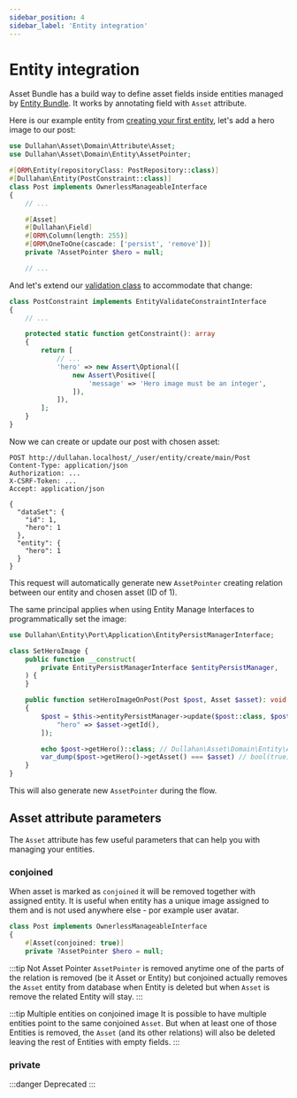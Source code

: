```yaml
---
sidebar_position: 4
sidebar_label: 'Entity integration'
---
```


# Entity integration

Asset Bundle has a build way to define asset fields inside entities managed by
[Entity Bundle](/docs/dullahan/entity/README.md). It works by annotating field with `Asset` attribute.

Here is our example entity from [creating your first entity](/docs/dullahan/entity/first_object.md), let's add a hero
image to our post:
```php
use Dullahan\Asset\Domain\Attribute\Asset;
use Dullahan\Asset\Domain\Entity\AssetPointer;

#[ORM\Entity(repositoryClass: PostRepository::class)]
#[Dullahan\Entity(PostConstraint::class)]
class Post implements OwnerlessManageableInterface
{
    // ...

    #[Asset]
    #[Dullahan\Field]
    #[ORM\Column(length: 255)]
    #[ORM\OneToOne(cascade: ['persist', 'remove'])]
    private ?AssetPointer $hero = null;

    // ...
```

And let's extend our [validation class](/docs//dullahan/entity/first_object.md#validation) to accommodate that change:

```php
class PostConstraint implements EntityValidateConstraintInterface
{
    // ...

    protected static function getConstraint(): array
    {
        return [
            // ...
            'hero' => new Assert\Optional([
                new Assert\Positive([
                    'message' => 'Hero image must be an integer',
                ]),
            ]),
        ];
    }
}
```

Now we can create or update our post with chosen asset:

```http
POST http://dullahan.localhost/_/user/entity/create/main/Post
Content-Type: application/json
Authorization: ...
X-CSRF-Token: ...
Accept: application/json

{
  "dataSet": {
    "id": 1,
    "hero": 1
  },
  "entity": {
    "hero": 1
  }
}
```

This request will automatically generate new `AssetPointer` creating relation between our entity and chosen asset (ID of 1).

The same principal applies when using Entity Manage Interfaces to programmatically set the image:

```php
use Dullahan\Entity\Port\Application\EntityPersistManagerInterface;

class SetHeroImage {
    public function __construct(
        private EntityPersistManagerInterface $entityPersistManager,
    ) {
    }

    public function setHeroImageOnPost(Post $post, Asset $asset): void
    {
        $post = $this->entityPersistManager->update($post::class, $post->getId(), [
            "hero" => $asset->getId(),
        ]);

        echo $post->getHero()::class; // Dullahan\Asset\Domain\Entity\AssetPointer
        var_dump($post->getHero()->getAsset() === $asset) // bool(true)
    }
}
```
This will also generate new `AssetPointer` during the flow.

## Asset attribute parameters

The `Asset` attribute has few useful parameters that can help you with managing your entities.

### conjoined

When asset is marked as `conjoined` it will be removed together with assigned entity. It is useful when entity has
a unique image assigned to them and is not used anywhere else - por example user avatar.

```php
class Post implements OwnerlessManageableInterface
{
    #[Asset(conjoined: true)]
    private ?AssetPointer $hero = null;
```

:::tip Not Asset Pointer
`AssetPointer` is removed anytime one of the parts of the relation is removed (be it Asset or Entity) but conjoined
actually removes the `Asset` entity from database when Entity is deleted but when `Asset` is remove the related Entity
will stay.
:::

:::tip Multiple entities on conjoined image
It is possible to have multiple entities point to the same conjoined `Asset`. But when at least one of those Entities
is removed, the `Asset` (and its other relations) will also be deleted leaving the rest of Entities with empty fields.
:::

### private

:::danger Deprecated
:::